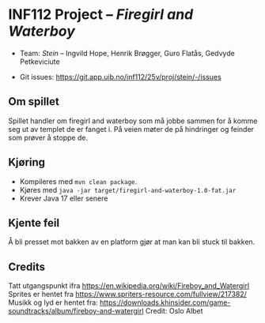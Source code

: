 # INF112 Project – *Firegirl and Waterboy*

* Team: *Stein* – Ingvild Hope, Henrik Brøgger, Guro Flatås, Gedvyde Petkeviciute

* Git issues: https://git.app.uib.no/inf112/25v/proj/stein/-/issues


## Om spillet

Spillet handler om firegirl and waterboy som må jobbe sammen for å komme seg ut av templet de er fanget i. På veien møter de på hindringer og feinder som prøver å stoppe de.

## Kjøring
* Kompileres med `mvn clean package`.
* Kjøres med `java -jar target/firegirl-and-waterboy-1.0-fat.jar`
* Krever Java 17 eller senere

## Kjente feil

Å bli presset mot bakken av en platform gjør at man kan bli stuck til bakken.

## Credits
Tatt utgangspunkt ifra https://en.wikipedia.org/wiki/Fireboy_and_Watergirl
Sprites er hentet fra https://www.spriters-resource.com/fullview/217382/
Musikk og lyd er hentet fra: https://downloads.khinsider.com/game-soundtracks/album/fireboy-and-watergirl 
Credit: Oslo Albet


 

